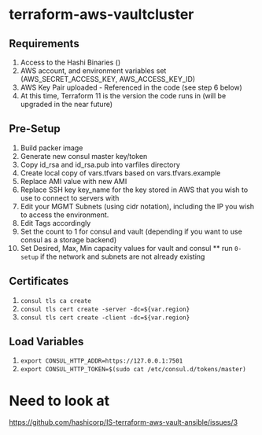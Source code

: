 # terraform-aws-vaultcluster

## Requirements
1. Access to the Hashi Binaries ()
2. AWS account, and environment variables set (AWS_SECRET_ACCESS_KEY, AWS_ACCESS_KEY_ID)
3. AWS Key Pair uploaded - Referenced in the code (see step 6 below)
4. At this time, Terraform 11 is the version the code runs in (will be upgraded in the near future)

## Pre-Setup
1. Build packer image
2. Generate new consul master key/token
2. Copy id_rsa and id_rsa.pub into varfiles directory
3. Create local copy of vars.tfvars based on vars.tfvars.example
4. Replace AMI value with new AMI
5. Replace SSH key key_name for the key stored in AWS that you wish to use to connect to servers with
6. Edit your MGMT Subnets (using cidr notation), including the IP you wish to access the environment.
7. Edit Tags accordingly
8. Set the count to 1 for consul and vault (depending if you want to use consul as a storage backend)
10. Set Desired, Max, Min capacity values for vault and consul
** run `0-setup` if the network and subnets are not already existing

## Certificates
1. ```consul tls ca create```
2. ```consul tls cert create -server -dc=${var.region}```
3. ```consul tls cert create -client -dc=${var.region}```

## Load Variables
1. ```export CONSUL_HTTP_ADDR=https://127.0.0.1:7501```
2. ```export CONSUL_HTTP_TOKEN=$(sudo cat /etc/consul.d/tokens/master)```

# Need to look at

https://github.com/hashicorp/IS-terraform-aws-vault-ansible/issues/3
